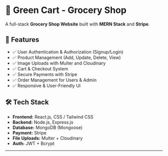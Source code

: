 # 🛒 Green Cart - Grocery Shop

A full-stack **Grocery Shop Website** built with **MERN Stack** and **Stripe**.


## 🚀 Features
- ✅ User Authentication & Authorization (Signup/Login)
- ✅ Product Management (Add, Update, Delete, View)
- ✅ Image Uploads with Multer and Cloudinary
- ✅ Cart & Checkout System
- ✅ Secure Payments with Stripe
- ✅ Order Management for Users & Admin
- ✅ Responsive & User-Friendly UI


## 🛠️ Tech Stack
- **Frontend:** React.js, CSS / Tailwind CSS
- **Backend:** Node.js, Express.js
- **Database:** MongoDB (Mongoose)
- **Payment:** Stripe
- **File Uploads:** Multer + Cloudinary
- **Auth:** JWT + Bcrypt

---
